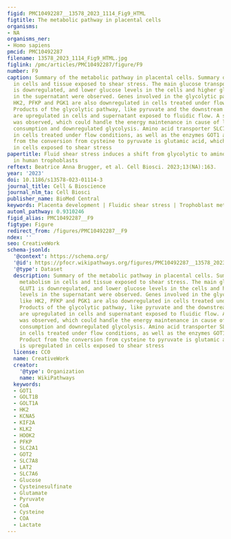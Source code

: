 ```yaml
---
figid: PMC10492287__13578_2023_1114_Fig9_HTML
figtitle: The metabolic pathway in placental cells
organisms:
- NA
organisms_ner:
- Homo sapiens
pmcid: PMC10492287
filename: 13578_2023_1114_Fig9_HTML.jpg
figlink: /pmc/articles/PMC10492287/figure/F9
number: F9
caption: Summary of the metabolic pathway in placental cells. Summary of the metabolism
  in cells and tissue exposed to shear stress. The main glucose transporter GLUT1
  is downregulated, and lower glucose levels in the cells and higher glucose levels
  in the supernatant were observed. Genes involved in the glycolytic pathway, like
  HK2, PFKP and PGK1 are also downregulated in cells treated under flow conditions.
  Products of the glycolytic pathway, like pyruvate and the downstream product lactate
  are upregulated in cells and supernatant exposed to fluidic flow. A second pathway
  was observed, which could handle the energy maintenance in cause of low glucose
  consumption and downregulated glycolysis. Amino acid transporter SLC7A8 is upregulated
  in cells treated under flow conditions, as well as the enzymes GOT1 and GOT2. Product
  from the conversion from cysteine to pyruvate is glutamic acid, which is upregulated
  in cells exposed to shear stress
papertitle: Fluid shear stress induces a shift from glycolytic to amino acid pathway
  in human trophoblasts
reftext: Beatrice Anna Brugger, et al. Cell Biosci. 2023;13(NA):163.
year: '2023'
doi: 10.1186/s13578-023-01114-3
journal_title: Cell & Bioscience
journal_nlm_ta: Cell Biosci
publisher_name: BioMed Central
keywords: Placenta development | Fluidic shear stress | Trophoblast metabolism
automl_pathway: 0.9310246
figid_alias: PMC10492287__F9
figtype: Figure
redirect_from: /figures/PMC10492287__F9
ndex: ''
seo: CreativeWork
schema-jsonld:
  '@context': https://schema.org/
  '@id': https://pfocr.wikipathways.org/figures/PMC10492287__13578_2023_1114_Fig9_HTML.html
  '@type': Dataset
  description: Summary of the metabolic pathway in placental cells. Summary of the
    metabolism in cells and tissue exposed to shear stress. The main glucose transporter
    GLUT1 is downregulated, and lower glucose levels in the cells and higher glucose
    levels in the supernatant were observed. Genes involved in the glycolytic pathway,
    like HK2, PFKP and PGK1 are also downregulated in cells treated under flow conditions.
    Products of the glycolytic pathway, like pyruvate and the downstream product lactate
    are upregulated in cells and supernatant exposed to fluidic flow. A second pathway
    was observed, which could handle the energy maintenance in cause of low glucose
    consumption and downregulated glycolysis. Amino acid transporter SLC7A8 is upregulated
    in cells treated under flow conditions, as well as the enzymes GOT1 and GOT2.
    Product from the conversion from cysteine to pyruvate is glutamic acid, which
    is upregulated in cells exposed to shear stress
  license: CC0
  name: CreativeWork
  creator:
    '@type': Organization
    name: WikiPathways
  keywords:
  - GOT1
  - GOLT1B
  - GOLT1A
  - HK2
  - KCNA5
  - KIF2A
  - KLK2
  - HOOK2
  - PFKP
  - SLC2A1
  - GOT2
  - SLC7A8
  - LAT2
  - SLC7A6
  - Glucose
  - Cysteinesulfinate
  - Glutamate
  - Pyruvate
  - CoA
  - Cysteine
  - COA
  - Lactate
---
```

